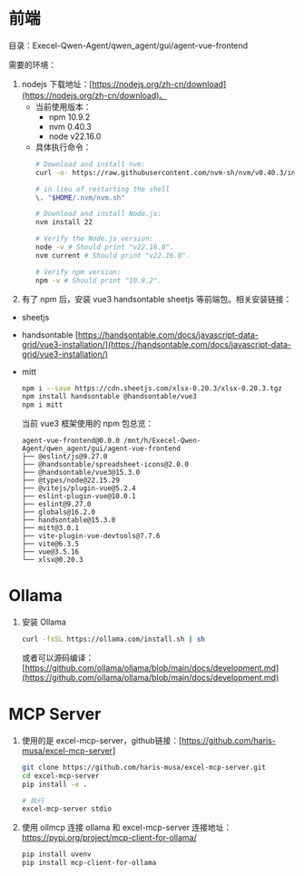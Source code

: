 # 前端

目录：Execel-Qwen-Agent/qwen_agent/gui/agent-vue-frontend

需要的环境：

1. nodejs 下载地址：[https://nodejs.org/zh-cn/download](https://nodejs.org/zh-cn/download)。
   * 当前使用版本：
        * npm 10.9.2
        * nvm 0.40.3
        * node v22.16.0
   * 具体执行命令：
        ```bash
        # Download and install nvm:
        curl -o- https://raw.githubusercontent.com/nvm-sh/nvm/v0.40.3/install.sh | bash

        # in lieu of restarting the shell
        \. "$HOME/.nvm/nvm.sh"

        # Download and install Node.js:
        nvm install 22

        # Verify the Node.js version:
        node -v # Should print "v22.16.0".
        nvm current # Should print "v22.16.0".

        # Verify npm version:
        npm -v # Should print "10.9.2".
        ```
2. 有了 npm 后，安装 vue3 handsontable sheetjs 等前端包。相关安装链接：
  * sheetjs
  * handsontable [https://handsontable.com/docs/javascript-data-grid/vue3-installation/](https://handsontable.com/docs/javascript-data-grid/vue3-installation/)
  * mitt

    ```bash
    npm i --save https://cdn.sheetjs.com/xlsx-0.20.3/xlsx-0.20.3.tgz
    npm install handsontable @handsontable/vue3
    npm i mitt
    ```

    当前 vue3 框架使用的 npm 包总览：
    ```
    agent-vue-frontend@0.0.0 /mnt/h/Execel-Qwen-Agent/qwen_agent/gui/agent-vue-frontend
    ├── @eslint/js@9.27.0
    ├── @handsontable/spreadsheet-icons@2.0.0
    ├── @handsontable/vue3@15.3.0
    ├── @types/node@22.15.29
    ├── @vitejs/plugin-vue@5.2.4
    ├── eslint-plugin-vue@10.0.1
    ├── eslint@9.27.0
    ├── globals@16.2.0
    ├── handsontable@15.3.0
    ├── mitt@3.0.1
    ├── vite-plugin-vue-devtools@7.7.6
    ├── vite@6.3.5
    ├── vue@3.5.16
    └── xlsx@0.20.3
    ```

# Ollama

1. 安装 Ollama
    ```bash
    curl -fsSL https://ollama.com/install.sh | sh
    ```

    或者可以源码编译：[https://github.com/ollama/ollama/blob/main/docs/development.md](https://github.com/ollama/ollama/blob/main/docs/development.md)

# MCP Server

1. 使用的是 excel-mcp-server，github链接：[https://github.com/haris-musa/excel-mcp-server]

    ```bash
    git clone https://github.com/haris-musa/excel-mcp-server.git
    cd excel-mcp-server
    pip install -e .

    # 执行
    excel-mcp-server stdio
    ```

2. 使用 ollmcp 连接 ollama 和 excel-mcp-server
    连接地址：https://pypi.org/project/mcp-client-for-ollama/
    ```bash
    pip install uvenv
    pip install mcp-client-for-ollama
    ```